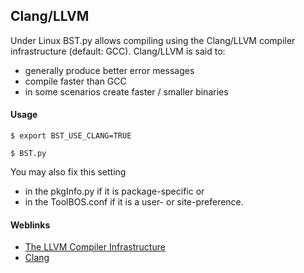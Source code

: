 ##  Clang/LLVM

Under Linux BST.py allows compiling using the Clang/LLVM compiler infrastructure (default: GCC). Clang/LLVM is said to:

* generally produce better error messages
* compile faster than GCC
* in some scenarios create faster / smaller binaries

#### Usage

    $ export BST_USE_CLANG=TRUE

    $ BST.py

You may also fix this setting

* in the pkgInfo.py if it is package-specific or
* in the ToolBOS.conf if it is a user- or site-preference.

#### Weblinks

*   [The LLVM Compiler Infrastructure](http://www.llvm.org)
*   [Clang](http://www.clang.org)

